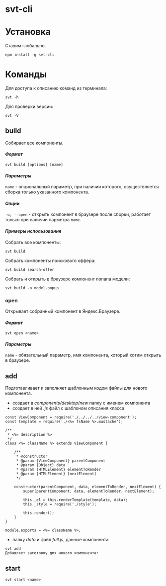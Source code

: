 # svt-cli
# Установка
Ставим глобально.
```
npm install -g svt-cli
```
# Команды
Для доступа к описанию команд из терминала:
```
svt -h
```

Для проверки версии:
```
svt -V
```
## build
Собирает все компоненты.
#### _Формат_
```
svt build [options] [name]
```
#### _Параметры_
```name``` - опциональный параметр, при наличии которого, осуществляется сборка только указанного компонента.

#### _Опции_
```-o, --open``` - открыть компонент в браузере после сборки, работает только при наличии парметра ```name```.

#### _Примеры использования_
Cобрать все компоненты:
```
svt build
```
Cобрать компоненты поискового оффера:
```
svt build search-offer
```
Cобрать и открыть в браузере компонент попапа модели:
```
svt build -o model-popup
```

### open
Открывает собранный компонент в Яндекс.Браузере.
#### _Формат_
```
svt open <name>
```
#### _Параметры_
```name``` - обязательный параметр, имя компонента, который хотим открыть в браузере.
## add
Подготавливает и заполняет шаблонным кодом файлы для нового компонента.
* создает в _components/desktop/new_ папку с именем компонента
* создает в ней _.js_ файл с шаблоном описания класса
```(js)
const ViewComponent = require('./../../../view-component');
const template = require('./<%= fsName %>.mustache');

/**
 * <%= description %>
 */
class <%= className %> extends ViewComponent {

    /**
     * @constructor
     * @param {ViewComponent} parentComponent
     * @param {Object} data
     * @param {HTMLElement} elementToRender
     * @param {HTMLElement} [nextElement]
     */

    constructor(parentComponent, data, elementToRender, nextElement) {
        super(parentComponent, data, elementToRender, nextElement);

        this._el = this.renderTemplate(template, data);
        this._style = require('./style');

        this.render();
    }
}

module.exports = <%= className %>;

```
* папку _data_ и файл _full.js_, данные компонента


```
svt add
Добавляет заготовку для нового компонента:
```
## start
```
svt start <name>
```

